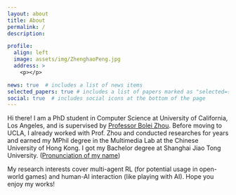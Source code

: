 ```yaml
---
layout: about
title: About
permalink: /
description: 

profile:
  align: left
  image: assets/img/ZhenghaoPeng.jpg
  address: >
    <p></p>

news: true  # includes a list of news items
selected_papers: true # includes a list of papers marked as "selected={true}"
social: true  # includes social icons at the bottom of the page
---
```


Hi there! I am a PhD student in Computer Science at University of California, Los Angeles, and is supervised by [Professor Bolei Zhou](https://boleizhou.github.io).
Before moving to UCLA, I already worked with Prof. Zhou and conducted researches for years and earned my MPhil degree in the Multimedia Lab at the Chinese University of Hong Kong. I got my Bachelor degree at Shanghai Jiao Tong University. ([Pronunciation of my name](pronunciation))


My research interests cover multi-agent RL (for potential usage in open-world games) and human-AI interaction (like playing with AI). 
Hope you enjoy my works!

